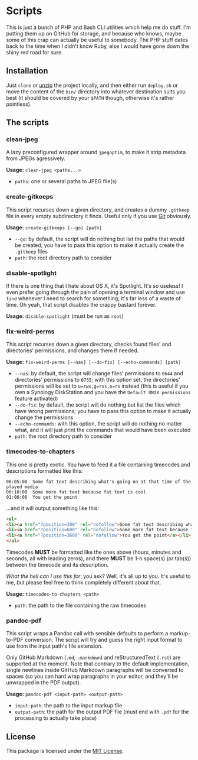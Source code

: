 # Scripts

This is just a bunch of PHP and Bash CLI utilities which help me do stuff. I'm
putting them up on GitHub for storage, and because who knows, maybe some of this
crap can actually be useful to somebody. The PHP stuff dates back to the time
when I didn't know Ruby, else I would have gone down the shiny red road for sure.

## Installation

Just `clone` or [unzip](https://github.com/fabschurt/scripts/archive/master.zip)
the project locally, and then either run `deploy.sh` or move the content of the
`bin/` directory into whatever destination suits you best (it should be covered
by your `$PATH` though, otherwise it's rather pointless).

## The scripts

### clean-jpeg

A lazy preconfigured wrapper around `jpegoptim`, to make it strip metadata from
JPEGs agressively.

**Usage:** `clean-jpeg <paths...>`

* `paths`: one or several paths to JPEG file(s)

### create-gitkeeps

This script recurses down a given directory, and creates a dummy `.gitkeep` file
in every empty subdirectory it finds. Useful only if you use [Git](https://git-scm.com/)
obviously.

**Usage:** `create-gitkeeps [--go] [path]`

* `--go`: by default, the script will do nothing but list the paths that would be
  created; you have to pass this option to make it actually create the `.gitkeep`
  files
* `path`: the root directory path to consider

### disable-spotlight

If there is one thing that I hate about OS X, it's Spotlight. It's so useless! I
even prefer going through the pain of opening a terminal window and use `find`
whenever I need to search for something; it's far less of a waste of time. Oh
yeah, that script disables the crappy bastard forever.

**Usage:** `disable-spotlight` (must be run as `root`)

### fix-weird-perms

This script recurses down a given directory, checks found files' and directories'
permissions, and changes them if needed.

**Usage:** `fix-weird-perms [--nas] [--do-fix] [--echo-commands] [path]`

* `--nas`: by default, the script will change files' permissions to `0644` and
  directories' permissions to `0755`; with this option set, the directories'
  permissions will be set to `u=rwx,g=rxs,o=rx` instead (this is useful if you
  own a Synology DiskStation and you have the `Default UNIX permissions` feature
  activated)
* `--do-fix`: by default, the script will do nothing but list the files which
  have wrong permissions; you have to pass this option to make it actually change
  the permissions
* `--echo-commands`: with this option, the script will do nothing no matter what,
  and it will just print the commands that would have been executed
* `path`: the root directory path to consider

### timecodes-to-chapters

This one is pretty exotic. You have to feed it a file containing timecodes and
descriptions formatted like this:

```
00:05:00  Some fat text describing what's going on at that time of the played media
00:10:00  Some more fat text because fat text is cool
01:00:00  You get the point
```

…and it will output something like this:

```html
<ul>
<li><a href="?position=300" rel="nofollow">Some fat text describing what's going on at that time of the played media</a></li>
<li><a href="?position=600" rel="nofollow">Some more fat text because fat text is cool</a></li>
<li><a href="?position=3600" rel="nofollow">You get the point</a></li>
</ul>
```

Timecodes **MUST** be formatted like the ones above (hours, minutes and seconds,
all with leading zeros), and there **MUST** be 1-n space(s) (or tab(s)) between
the timecode and its description.

_What the hell can I use this for_, you ask? Well, it's all up to you. It's
useful to me, but please feel free to think completely different about that.

**Usage:** `timecodes-to-chapters <path>`

* `path`: the path to the file containing the raw timecodes

### pandoc-pdf

This script wraps a Pandoc call with sensible defaults to perform a markup-to-PDF
conversion. The script will try and guess the right input format to use from the
input path's file extension.

Only GitHub Markdown (`.md`, `.markdown`) and reStructuredText (`.rst`) are
supported at the moment. Note that contrary to the default implementation, single
newlines inside GitHub Markdown paragraphs will be converted to spaces (so you
can hard wrap paragraphs in your editor, and they'll be unwrapped in the PDF
output).

**Usage:** `pandoc-pdf <input-path> <output-path>`

* `input-path`: the path to the input markup file
* `output-path`: the path for the output PDF file (must end with `.pdf` for the
  processing to actually take place)

## License

This package is licensed under the [MIT License](http://opensource.org/licenses/MIT).
